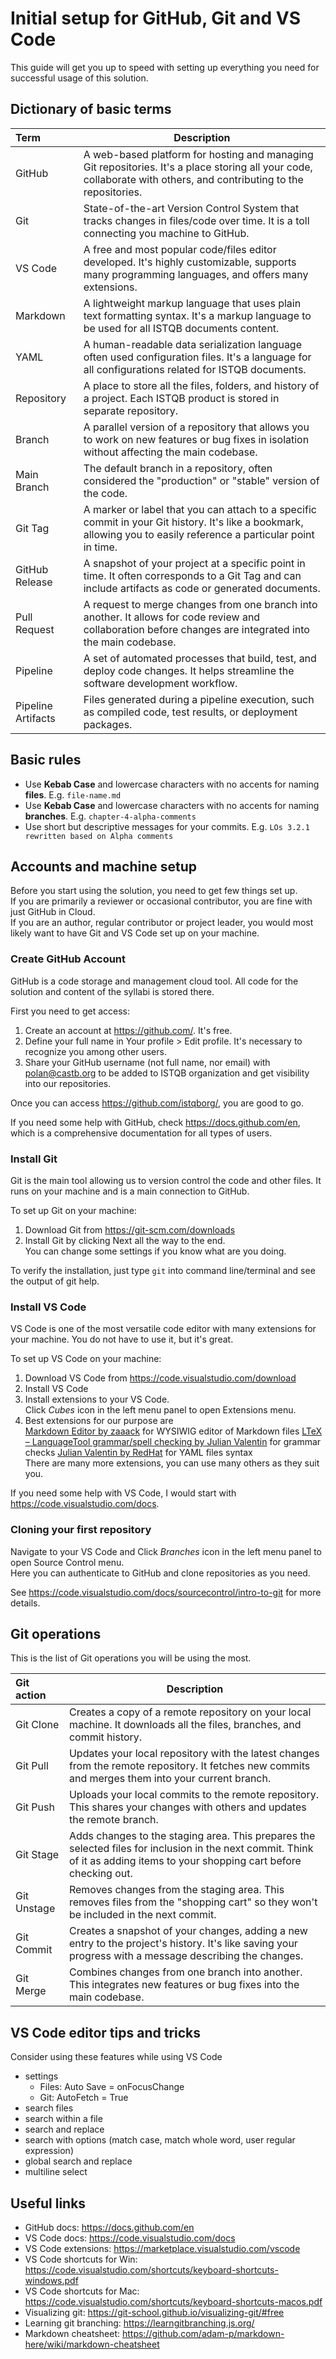 # Initial setup for GitHub, Git and VS Code

This guide will get you up to speed with setting up everything you need for successful usage of this solution.

## Dictionary of basic terms

| Term | Description |
| :--- | ----------- |
| GitHub | A web-based platform for hosting and managing Git repositories. It's a place storing all your code, collaborate with others, and contributing to the repositories. |
| Git | State-of-the-art Version Control System that tracks changes in files/code over time. It is a toll connecting you machine to GitHub. |
| VS Code | A free and most popular code/files editor developed. It's highly customizable, supports many programming languages, and offers many extensions. |
| Markdown | A lightweight markup language that uses plain text formatting syntax. It's a markup language to be used for all ISTQB documents content. |
| YAML |  A human-readable data serialization language often used configuration files. It's a language for all configurations related for ISTQB documents. |
| Repository | A place to store all the files, folders, and history of a project. Each ISTQB product is stored in separate repository. |
| Branch | A parallel version of a repository that allows you to work on new features or bug fixes in isolation without affecting the main codebase. |
| Main Branch | The default branch in a repository, often considered the "production" or "stable" version of the code. |
| Git Tag | A marker or label that you can attach to a specific commit in your Git history. It's like a bookmark, allowing you to easily reference a particular point in time.  |
| GitHub Release | A snapshot of your project at a specific point in time. It often corresponds to a Git Tag and can include artifacts as code or generated documents. | 
| Pull Request | A request to merge changes from one branch into another. It allows for code review and collaboration before changes are integrated into the main codebase. |
| Pipeline | A set of automated processes that build, test, and deploy code changes. It helps streamline the software development workflow. |
| Pipeline Artifacts | Files generated during a pipeline execution, such as compiled code, test results, or deployment packages. |

## Basic rules

* Use **Kebab Case** and lowercase characters with no accents for naming **files**. E.g. `file-name.md`
* Use **Kebab Case** and lowercase characters with no accents for naming **branches**. E.g. `chapter-4-alpha-comments`
* Use short but descriptive messages for your commits. E.g. `LOs 3.2.1 rewritten based on Alpha comments`

## Accounts and machine setup

Before you start using the solution, you need to get few things set up.   
If you are primarily a reviewer or occasional contributor, you are fine with just GitHub in Cloud.   
If you are an author, regular contributor or project leader, you would most likely want to have Git and VS Code set up on your machine.

### Create GitHub Account

GitHub is a code storage and management cloud tool. All code for the solution and content of the syllabi is stored there. 

First you need to get access:

1. Create an account at https://github.com/. It's free.
2. Define your full name in Your profile > Edit profile. It's necessary to recognize you among other users.
3. Share your GitHub username (not full name, nor email) with polan@castb.org to be added to ISTQB organization and get visibility into our repositories.

Once you can access https://github.com/istqborg/, you are good to go.


If you need some help with GitHub, check https://docs.github.com/en, which is a comprehensive documentation for all types of users.

### Install Git

Git is the main tool allowing us to version control the code and other files. It runs on your machine and is a main connection to GitHub.

To set up Git on your machine:

1. Download Git from https://git-scm.com/downloads
2. Install Git by clicking Next all the way to the end.  
You can change some settings if you know what are you doing.

To verify the installation, just type `git` into command line/terminal and see the output of git help.

### Install VS Code

VS Code is one of the most versatile code editor with many extensions for your machine. You do not have to use it, but it's great.

To set up VS Code on your machine:
1. Download VS Code from https://code.visualstudio.com/download
2. Install VS Code
3. Install extensions to your VS Code.  
Click *Cubes* icon in the left menu panel to open Extensions menu.
4. Best extensions for our purpose are  
[Markdown Editor by zaaack](https://marketplace.visualstudio.com/items?itemName=zaaack.markdown-editor) for WYSIWIG editor of Markdown files
[LTeX – LanguageTool grammar/spell checking by Julian Valentin](https://marketplace.visualstudio.com/items?itemName=valentjn.vscode-ltex) for grammar checks
[Julian Valentin by RedHat](https://marketplace.visualstudio.com/items?itemName=redhat.vscode-yaml) for YAML files syntax  
There are many more extensions, you can use many others as they suit you.

If you need some help with VS Code, I would start with https://code.visualstudio.com/docs.

### Cloning your first repository

Navigate to your VS Code and Click *Branches* icon in the left menu panel to open Source Control menu.  
Here you can authenticate to GitHub and clone repositories as you need.

See https://code.visualstudio.com/docs/sourcecontrol/intro-to-git for more details.

## Git operations

This is the list of Git operations you will be using the most.

| Git action | Description |
| :--------- | ----------- |
| Git Clone | Creates a copy of a remote repository on your local machine. It downloads all the files, branches, and commit history. |
| Git Pull  | Updates your local repository with the latest changes from the remote repository. It fetches new commits and merges them into your current branch. |
| Git Push  | Uploads your local commits to the remote repository. This shares your changes with others and updates the remote branch. |
| Git Stage | Adds changes to the staging area. This prepares the selected files for inclusion in the next commit. Think of it as adding items to your shopping cart before checking out. |
| Git Unstage | Removes changes from the staging area. This removes files from the "shopping cart" so they won't be included in the next commit. |
| Git Commit | Creates a snapshot of your changes, adding a new entry to the project's history. It's like saving your progress with a message describing the changes. |
| Git Merge | Combines changes from one branch into another. This integrates new features or bug fixes into the main codebase. |

## VS Code editor tips and tricks

Consider using these features while using VS Code

* settings
    * Files: Auto Save = onFocusChange
    * Git: AutoFetch = True
* search files
* search within a file
* search and replace
* search with options (match case, match whole word, user regular expression)
* global search and replace
* multiline select

## Useful links

* GitHub docs: https://docs.github.com/en
* VS Code docs: https://code.visualstudio.com/docs
* VS Code extensions: https://marketplace.visualstudio.com/vscode
* VS Code shortcuts for Win: https://code.visualstudio.com/shortcuts/keyboard-shortcuts-windows.pdf
* VS Code shortcuts for Mac: https://code.visualstudio.com/shortcuts/keyboard-shortcuts-macos.pdf
* Visualizing git: https://git-school.github.io/visualizing-git/#free
* Learning git branching: https://learngitbranching.js.org/
* Markdown cheatsheet: https://github.com/adam-p/markdown-here/wiki/markdown-cheatsheet